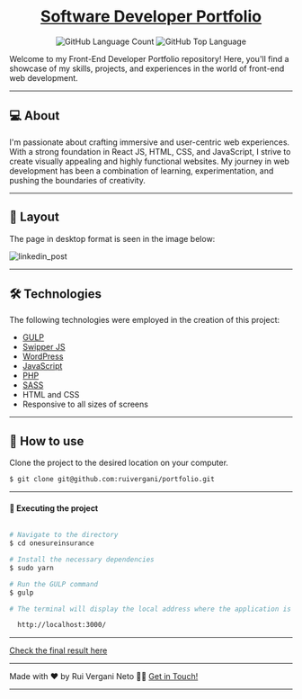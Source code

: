 <p align="center">
  <h1 align="center"><a href="https://ruivergani.com/">Software Developer Portfolio</a></h1>
</p>

<p align="center" margin-top="25px" >
  <img alt="GitHub Language Count" src="https://img.shields.io/github/languages/count/ruivergani/portfolio" />

  <img alt="GitHub Top Language" src="https://img.shields.io/github/languages/top/ruivergani/portfolio" />
</p>

Welcome to my Front-End Developer Portfolio repository! Here, you'll find a showcase of my skills, projects, and experiences in the world of front-end web development.
___

## 💻 About 

I'm passionate about crafting immersive and user-centric web experiences. With a strong foundation in React JS, HTML, CSS, and JavaScript, I strive to create visually appealing and highly functional websites. My journey in web development has been a combination of learning, experimentation, and pushing the boundaries of creativity.

___

## 🎨 Layout
The page in desktop format is seen in the image below:


![linkedin_post](https://user-images.githubusercontent.com/70537459/222933593-cbb7377e-6d0b-4f52-8d12-a19ae6452fff.png)

___

## 🛠 Technologies

The following technologies were employed in the creation of this project:

- [GULP](https://gulpjs.com/)
- [Swipper JS](https://swiperjs.com/)
- [WordPress](https://wordpress.org/)
- [JavaScript](https://developer.mozilla.org/en-US/docs/Web/JavaScript)
- [PHP](https://www.php.net/)
- [SASS](https://sass-lang.com/)
- HTML and CSS
- Responsive to all sizes of screens

___

## 🚀 How to use

Clone the project to the desired location on your computer.

```bash
$ git clone git@github.com:ruivergani/portfolio.git
```
___

#### 🚧 Executing the project
```bash

# Navigate to the directory
$ cd onesureinsurance

# Install the necessary dependencies
$ sudo yarn

# Run the GULP command
$ gulp

# The terminal will display the local address where the application is running:

  http://localhost:3000/

```

___

[Check the final result here](https://ruivergani.com/)

___

Made with ❤️ by Rui Vergani Neto 👋🏽 [Get in Touch!](https://www.linkedin.com/in/ruivergani/)

---
